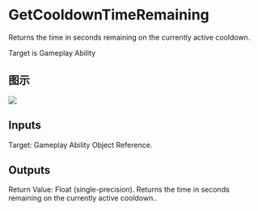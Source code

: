 # GetCooldownTimeRemaining

Returns the time in seconds remaining on the currently active cooldown.

Target is Gameplay Ability

## 图示

![]($-20221218-17320860.png)

## Inputs

Target: Gameplay Ability Object Reference.  

## Outputs

Return Value: Float (single-precision). Returns the time in seconds remaining on the currently active cooldown..

